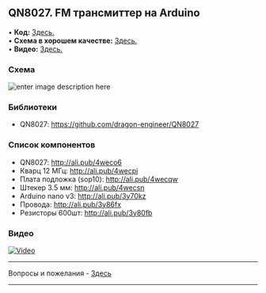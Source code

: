 ## QN8027. FM трансмиттер на Arduino
• **Код:** [Здесь.](/all_here/123/code.txt)  
• **Схема в хорошем качестве:** [Здесь.](https://i.imgur.com/dQ6HMiW.jpg)  
• **Видео:** [Здесь.](https://youtu.be/3IMcBIxdN74)  

### Схема
![enter image description here](https://i.imgur.com/dQ6HMiW.jpg)

### Библиотеки
- QN8027: https://github.com/dragon-engineer/QN8027

### Список компонентов
- QN8027: http://ali.pub/4weco6
- Кварц 12 МГц: http://ali.pub/4wecpj
- Плата подложка (sop10): http://ali.pub/4wecqw
- Штекер 3.5 мм: http://ali.pub/4wecsn
- Arduino nano v3: http://ali.pub/3y70kz
- Провода: http://ali.pub/3y86fx
- Резисторы 600шт: http://ali.pub/3y80fb

### Видео
[![Video](https://img.youtube.com/vi/3IMcBIxdN74/maxresdefault.jpg)](https://youtu.be/3IMcBIxdN74)

---

Вопросы и пожелания - [Здесь](https://www.youtube.com/c/Bytevideo/)

---
